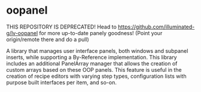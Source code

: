 # oopanel

THIS REPOSITORY IS DEPRECATED!
Head to https://github.com/illuminated-g/lv-oopanel for more up-to-date panely goodness! (Point your origin/remote there and do a pull)


A library that manages user interface panels, both windows and subpanel inserts, while supporting a By-Reference implementation. This library includes an additional PanelArray manager that allows the creation of custom arrays based on these OOP panels. This feature is useful in the creation of recipe editors with varying step types, configuration lists with purpose built interfaces per item, and so-on.
